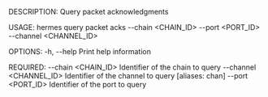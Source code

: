 DESCRIPTION:
Query packet acknowledgments

USAGE:
    hermes query packet acks --chain <CHAIN_ID> --port <PORT_ID> --channel <CHANNEL_ID>

OPTIONS:
    -h, --help    Print help information

REQUIRED:
        --chain <CHAIN_ID>        Identifier of the chain to query
        --channel <CHANNEL_ID>    Identifier of the channel to query [aliases: chan]
        --port <PORT_ID>          Identifier of the port to query
